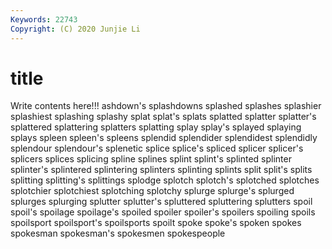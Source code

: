 ```yaml
---
Keywords: 22743
Copyright: (C) 2020 Junjie Li
---
```


# title

Write contents here!!!
ashdown's 
splashdowns
splashed 
splashes 
splashier 
splashiest 
splashing 
splashy 
splat 
splat's 
splats 
splatted
splatter 
splatter's 
splattered 
splattering 
splatters 
splatting 
splay 
splay's 
splayed 
splaying
splays 
spleen 
spleen's 
spleens 
splendid 
splendider 
splendidest 
splendidly 
splendour 
splendour's
splenetic 
splice 
splice's 
spliced 
splicer 
splicer's 
splicers 
splices 
splicing 
spline
splines 
splint 
splint's 
splinted 
splinter 
splinter's 
splintered 
splintering 
splinters 
splinting
splints 
split 
split's 
splits 
splitting 
splitting's 
splittings 
splodge 
splotch 
splotch's
splotched 
splotches 
splotchier 
splotchiest 
splotching 
splotchy 
splurge 
splurge's 
splurged 
splurges
splurging 
splutter 
splutter's 
spluttered 
spluttering 
splutters 
spoil 
spoil's 
spoilage 
spoilage's
spoiled 
spoiler 
spoiler's 
spoilers 
spoiling 
spoils 
spoilsport 
spoilsport's 
spoilsports 
spoilt
spoke 
spoke's 
spoken 
spokes 
spokesman 
spokesman's 
spokesmen 
spokespeople 
